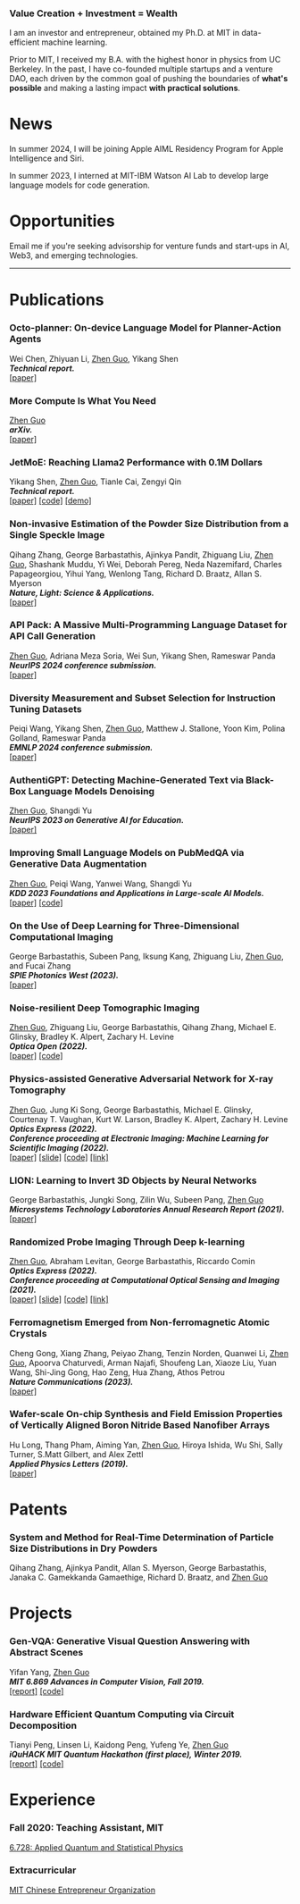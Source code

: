 ### **Value Creation + Investment = Wealth**

I am an investor and entrepreneur, obtained my Ph.D. at MIT in data-efficient machine learning.

Prior to MIT, I received my B.A. with the highest honor in physics from UC Berkeley. In the past, I have co-founded multiple startups and a venture DAO, each driven by the common goal of pushing the boundaries of **what's possible** and making a lasting impact **with practical solutions**.

# News
In summer 2024, I will be joining Apple AIML Residency Program for Apple Intelligence and Siri.

In summer 2023, I interned at MIT-IBM Watson AI Lab to develop large language models for code generation.

# Opportunities
Email me if you're seeking advisorship for venture funds and start-ups in AI, Web3, and emerging technologies.

---

# Publications
### **Octo-planner: On-device Language Model for Planner-Action Agents**
Wei Chen, Zhiyuan Li, <ins>Zhen Guo</ins>, Yikang Shen         
***Technical report.***       
[[paper]](https://arxiv.org/abs/2406.18082)


### **More Compute Is What You Need**
<ins>Zhen Guo</ins>         
***arXiv.***       
[[paper]](https://arxiv.org/abs/2404.19484)


### **JetMoE: Reaching Llama2 Performance with 0.1M Dollars** 
Yikang Shen, <ins>Zhen Guo</ins>, Tianle Cai, Zengyi Qin      
***Technical report.***     
[[paper]](https://arxiv.org/abs/2404.07413) [[code]](https://github.com/myshell-ai/JetMoE) [[demo]](https://www.lepton.ai/playground/chat?model=jetmoe-8b-chat)


### **Non-invasive Estimation of the Powder Size Distribution from a Single Speckle Image**
Qihang Zhang, George Barbastathis, Ajinkya Pandit, Zhiguang Liu, <ins>Zhen Guo</ins>, Shashank Muddu, Yi Wei, Deborah Pereg, Neda Nazemifard, Charles Papageorgiou, Yihui Yang, Wenlong Tang, Richard D. Braatz, Allan S. Myerson        
***Nature, Light: Science & Applications.***     
[[paper]](https://zguo0525.github.io/)


### **API Pack: A Massive Multi-Programming Language Dataset for API Call Generation**
<ins>Zhen Guo</ins>, Adriana Meza Soria, Wei Sun, Yikang Shen, Rameswar Panda         
***NeurIPS 2024 conference submission.***       
[[paper]](https://arxiv.org/abs/2311.07700)


### **Diversity Measurement and Subset Selection for Instruction Tuning Datasets**
Peiqi Wang, Yikang Shen, <ins>Zhen Guo</ins>, Matthew J. Stallone, Yoon Kim, Polina Golland, Rameswar Panda         
***EMNLP 2024 conference submission.***            
[[paper]](https://arxiv.org/abs/2311.07700)


### **AuthentiGPT: Detecting Machine-Generated Text via Black-Box Language Models Denoising**
<ins>Zhen Guo</ins>, Shangdi Yu         
***NeurIPS 2023 on Generative AI for Education.***       
[[paper]](https://arxiv.org/abs/2311.07700)


### **Improving Small Language Models on PubMedQA via Generative Data Augmentation** 
<ins>Zhen Guo</ins>, Peiqi Wang, Yanwei Wang, Shangdi Yu      
***KDD 2023 Foundations and Applications in Large-scale AI Models.***     
[[paper]](https://arxiv.org/abs/2305.07804) [[code]](https://github.com/zguo0525/Dr.llama)


### **On the Use of Deep Learning for Three-Dimensional Computational Imaging**
George Barbastathis, Subeen Pang, Iksung Kang, Zhiguang Liu, <ins>Zhen Guo</ins>, and Fucai Zhang   
***SPIE Photonics West (2023).***   
[[paper]](https://www.spiedigitallibrary.org/conference-proceedings-of-spie/12445/2655261/On-the-use-of-deep-learning-for-three-dimensional-computational/10.1117/12.2655261.short?SSO=1)


### **Noise-resilient Deep Tomographic Imaging**
<ins>Zhen Guo</ins>, Zhiguang Liu, George Barbastathis, Qihang Zhang, Michael E. Glinsky, Bradley K. Alpert, Zachary H. Levine  
***Optica Open (2022).***   
[[paper]](https://preprints.opticaopen.org/articles/preprint/Noise-resilient_deep_tomographic_imaging/21931557) [[code]](https://github.com/zguo0525/Noise-resilience-deep-reconstruction-for-X-ray-Tomography)


### **Physics-assisted Generative Adversarial Network for X-ray Tomography**
<ins>Zhen Guo</ins>,  Jung Ki Song, George Barbastathis, Michael E. Glinsky, Courtenay T. Vaughan, Kurt W. Larson, Bradley K. Alpert, Zachary H. Levine   
***Optics Express (2022).***      
***Conference proceeding at Electronic Imaging: Machine Learning for Scientific Imaging (2022).***           
[[paper]](./papers/PGAN.pdf) [[slide]](./slides/PGAN.pdf) [[code]](https://github.com/zguo0525/Physics-assisted-Generative-Adversarial-Network-for-X-Ray-Tomography) [[link]](https://library.imaging.org/ei/articles/34/5/MLSI-202)


### **LION: Learning to Invert 3D Objects by Neural Networks**
George Barbastathis, Jungki Song, Zilin Wu, Subeen Pang, <ins>Zhen Guo</ins>  
***Microsystems Technology Laboratories Annual Research Report (2021).***  
[[paper]](./papers/lion.pdf)


### **Randomized Probe Imaging Through Deep k-learning**
<ins>Zhen Guo</ins>,  Abraham Levitan, George Barbastathis, Riccardo Comin  
***Optics Express (2022).***      
***Conference proceeding at Computational Optical Sensing and Imaging (2021).***     
[[paper]](./papers/RPI.pdf) [[slide]](./slides/RQE.pdf) [[code]](https://github.com/zguo0525/Randomized-probe-imaging-through-deep-k-learning) [[link]](https://opg.optica.org/abstract.cfm?uri=COSI-2021-CTh7A.6)


### **Ferromagnetism Emerged from Non-ferromagnetic Atomic Crystals**
Cheng Gong, Xiang Zhang, Peiyao Zhang, Tenzin Norden, Quanwei Li, <ins>Zhen Guo</ins>, Apoorva Chaturvedi, Arman Najafi, Shoufeng Lan, Xiaoze Liu, Yuan Wang, Shi-Jing Gong, Hao Zeng, Hua Zhang, Athos Petrou  
***Nature Communications (2023).***     
[[paper]](https://www.nature.com/articles/s41467-023-39002-6)


### **Wafer-scale On-chip Synthesis and Field Emission Properties of Vertically Aligned Boron Nitride Based Nanofiber Arrays**
Hu Long, Thang Pham, Aiming Yan, <ins>Zhen Guo</ins>, Hiroya Ishida, Wu Shi, Sally Turner, S.Matt Gilbert, and Alex Zettl   
***Applied Physics Letters (2019).***   
[[paper]](./papers/wafer.pdf)


# Patents
### **System and Method for Real-Time Determination of Particle Size Distributions in Dry Powders**   
Qihang Zhang, Ajinkya Pandit, Allan S. Myerson, George Barbastathis, Janaka C. Gamekkanda Gamaethige, Richard D. Braatz, and <ins>Zhen Guo</ins>


# Projects
### **Gen-VQA: Generative Visual Question Answering with Abstract Scenes**    
Yifan Yang, <ins>Zhen Guo</ins>  
***MIT 6.869 Advances in Computer Vision, Fall 2019.***     
[[report]](https://github.com/Yang-YiFan/vqa-gan/6_869_Final_Project.pdf) [[code]](https://github.com/Yang-YiFan/vqa-gan)


### **Hardware Efficient Quantum Computing via Circuit Decomposition**    
Tianyi Peng, Linsen Li, Kaidong Peng, Yufeng Ye, <ins>Zhen Guo</ins>    
***iQuHACK MIT Quantum Hackathon (first place), Winter 2019.***    
[[report]](https://github.com/zguo0525/Hardware-Efficient-Quantum-Computing-via-Circuit-Decomposition) [[code]](https://github.com/zguo0525/Hardware-Efficient-Quantum-Computing-via-Circuit-Decomposition)


# Experience

### Fall 2020: **Teaching Assistant, MIT**
[6.728: Applied Quantum and Statistical Physics](https://ocw.mit.edu/courses/6-728-applied-quantum-and-statistical-physics-fall-2006/)

### Extracurricular

[MIT Chinese Entrepreneur Organization](https://www.chinese-entrepreneurs.mit.edu/)
